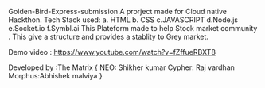 Golden-Bird-Express-submission
A prorject made for Cloud native Hackthon. Tech Stack used: a. HTML b. CSS c.JAVASCRIPT d.Node.js e.Socket.io f.Symbl.ai This Plateform made to help Stock market community . This give a structure and provides a stablity to Grey market.

Demo video : https://www.youtube.com/watch?v=fZffueRBXT8 

Developed by :The Matrix { NEO: Shikher kumar Cypher: Raj vardhan Morphus:Abhishek malviya }

